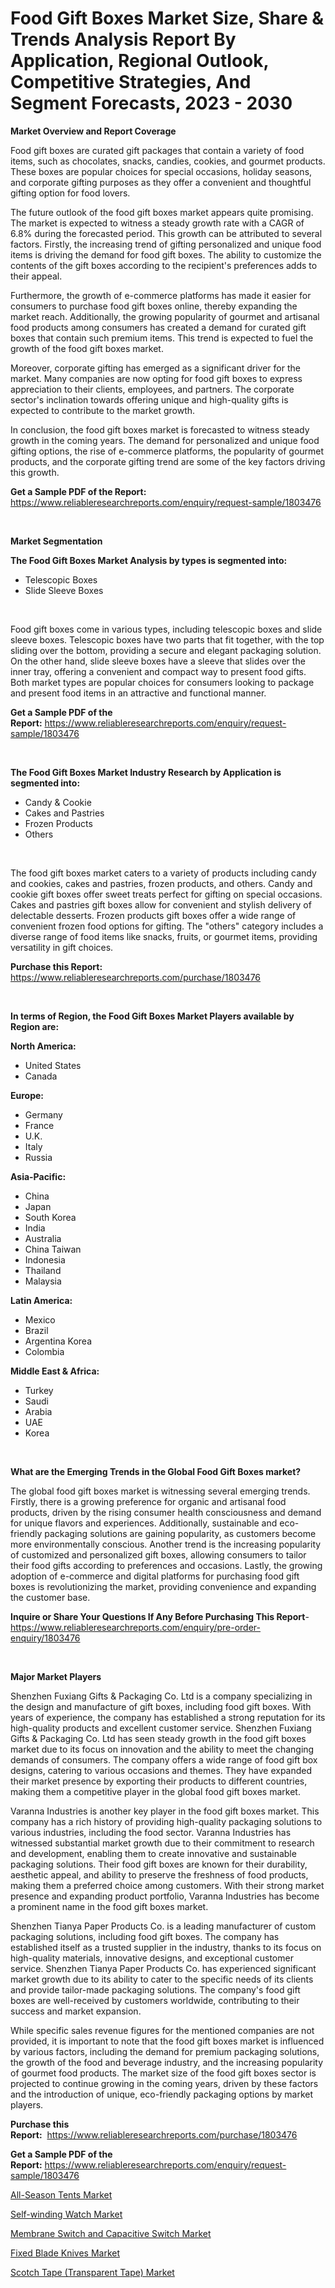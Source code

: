 <p><h1>Food Gift Boxes Market Size, Share & Trends Analysis Report By Application, Regional Outlook, Competitive Strategies, And Segment Forecasts, 2023 - 2030</h1></p><p><strong>Market Overview and Report Coverage</strong></p>
<p><p>Food gift boxes are curated gift packages that contain a variety of food items, such as chocolates, snacks, candies, cookies, and gourmet products. These boxes are popular choices for special occasions, holiday seasons, and corporate gifting purposes as they offer a convenient and thoughtful gifting option for food lovers.</p><p>The future outlook of the food gift boxes market appears quite promising. The market is expected to witness a steady growth rate with a CAGR of 6.8% during the forecasted period. This growth can be attributed to several factors. Firstly, the increasing trend of gifting personalized and unique food items is driving the demand for food gift boxes. The ability to customize the contents of the gift boxes according to the recipient's preferences adds to their appeal.</p><p>Furthermore, the growth of e-commerce platforms has made it easier for consumers to purchase food gift boxes online, thereby expanding the market reach. Additionally, the growing popularity of gourmet and artisanal food products among consumers has created a demand for curated gift boxes that contain such premium items. This trend is expected to fuel the growth of the food gift boxes market.</p><p>Moreover, corporate gifting has emerged as a significant driver for the market. Many companies are now opting for food gift boxes to express appreciation to their clients, employees, and partners. The corporate sector's inclination towards offering unique and high-quality gifts is expected to contribute to the market growth.</p><p>In conclusion, the food gift boxes market is forecasted to witness steady growth in the coming years. The demand for personalized and unique food gifting options, the rise of e-commerce platforms, the popularity of gourmet products, and the corporate gifting trend are some of the key factors driving this growth.</p></p>
<p><strong>Get a Sample PDF of the Report:</strong> <a href="https://www.reliableresearchreports.com/enquiry/request-sample/1803476">https://www.reliableresearchreports.com/enquiry/request-sample/1803476</a></p>
<p>&nbsp;</p>
<p><strong>Market Segmentation</strong></p>
<p><strong>The Food Gift Boxes Market Analysis by types is segmented into:</strong></p>
<p><ul><li>Telescopic Boxes</li><li>Slide Sleeve Boxes</li></ul></p>
<p>&nbsp;</p>
<p><p>Food gift boxes come in various types, including telescopic boxes and slide sleeve boxes. Telescopic boxes have two parts that fit together, with the top sliding over the bottom, providing a secure and elegant packaging solution. On the other hand, slide sleeve boxes have a sleeve that slides over the inner tray, offering a convenient and compact way to present food gifts. Both market types are popular choices for consumers looking to package and present food items in an attractive and functional manner.</p></p>
<p><strong>Get a Sample PDF of the Report:</strong>&nbsp;<a href="https://www.reliableresearchreports.com/enquiry/request-sample/1803476">https://www.reliableresearchreports.com/enquiry/request-sample/1803476</a></p>
<p>&nbsp;</p>
<p><strong>The Food Gift Boxes Market Industry Research by Application is segmented into:</strong></p>
<p><ul><li>Candy & Cookie</li><li>Cakes and Pastries</li><li>Frozen Products</li><li>Others</li></ul></p>
<p>&nbsp;</p>
<p><p>The food gift boxes market caters to a variety of products including candy and cookies, cakes and pastries, frozen products, and others. Candy and cookie gift boxes offer sweet treats perfect for gifting on special occasions. Cakes and pastries gift boxes allow for convenient and stylish delivery of delectable desserts. Frozen products gift boxes offer a wide range of convenient frozen food options for gifting. The "others" category includes a diverse range of food items like snacks, fruits, or gourmet items, providing versatility in gift choices.</p></p>
<p><strong>Purchase this Report:</strong>&nbsp; <a href="https://www.reliableresearchreports.com/purchase/1803476">https://www.reliableresearchreports.com/purchase/1803476</a></p>
<p>&nbsp;</p>
<p><strong>In terms of Region, the Food Gift Boxes Market Players available by Region are:</strong></p>
<p>
    <p> <strong> North America: </strong>
        <ul>
            <li>United States</li>
            <li>Canada</li>
        </ul>
        </p> 
    <p> <strong> Europe: </strong>
        <ul>
            <li>Germany</li>
            <li>France</li>
            <li>U.K.</li>
            <li>Italy</li>
            <li>Russia</li>
        </ul>
        </p> 
    <p> <strong> Asia-Pacific: </strong>
        <ul>
            <li>China</li>
            <li>Japan</li>
            <li>South Korea</li>
            <li>India</li>
            <li>Australia</li>
            <li>China Taiwan</li>
            <li>Indonesia</li>
            <li>Thailand</li>
            <li>Malaysia</li>
        </ul>
        </p> 
    <p> <strong> Latin America: </strong>
        <ul>
            <li>Mexico</li>
            <li>Brazil</li>
            <li>Argentina Korea</li>
            <li>Colombia</li>
        </ul>
        </p> 
    <p> <strong> Middle East & Africa: </strong>
        <ul>
            <li>Turkey</li>
            <li>Saudi</li>
            <li>Arabia</li>
            <li>UAE</li>
            <li>Korea</li>
        </ul>
    </p>
    </p>
<p>&nbsp;</p>
<p><strong>What are the Emerging Trends in the Global Food Gift Boxes market?</strong></p>
<p><p>The global food gift boxes market is witnessing several emerging trends. Firstly, there is a growing preference for organic and artisanal food products, driven by the rising consumer health consciousness and demand for unique flavors and experiences. Additionally, sustainable and eco-friendly packaging solutions are gaining popularity, as customers become more environmentally conscious. Another trend is the increasing popularity of customized and personalized gift boxes, allowing consumers to tailor their food gifts according to preferences and occasions. Lastly, the growing adoption of e-commerce and digital platforms for purchasing food gift boxes is revolutionizing the market, providing convenience and expanding the customer base.</p></p>
<p><strong>Inquire or Share Your Questions If Any Before Purchasing This Report</strong>- <a href="https://www.reliableresearchreports.com/enquiry/pre-order-enquiry/1803476">https://www.reliableresearchreports.com/enquiry/pre-order-enquiry/1803476</a></p>
<p>&nbsp;</p>
<p><strong>Major Market Players</strong></p>
<p><p>Shenzhen Fuxiang Gifts & Packaging Co. Ltd is a company specializing in the design and manufacture of gift boxes, including food gift boxes. With years of experience, the company has established a strong reputation for its high-quality products and excellent customer service. Shenzhen Fuxiang Gifts & Packaging Co. Ltd has seen steady growth in the food gift boxes market due to its focus on innovation and the ability to meet the changing demands of consumers. The company offers a wide range of food gift box designs, catering to various occasions and themes. They have expanded their market presence by exporting their products to different countries, making them a competitive player in the global food gift boxes market.</p><p>Varanna Industries is another key player in the food gift boxes market. This company has a rich history of providing high-quality packaging solutions to various industries, including the food sector. Varanna Industries has witnessed substantial market growth due to their commitment to research and development, enabling them to create innovative and sustainable packaging solutions. Their food gift boxes are known for their durability, aesthetic appeal, and ability to preserve the freshness of food products, making them a preferred choice among customers. With their strong market presence and expanding product portfolio, Varanna Industries has become a prominent name in the food gift boxes market.</p><p>Shenzhen Tianya Paper Products Co. is a leading manufacturer of custom packaging solutions, including food gift boxes. The company has established itself as a trusted supplier in the industry, thanks to its focus on high-quality materials, innovative designs, and exceptional customer service. Shenzhen Tianya Paper Products Co. has experienced significant market growth due to its ability to cater to the specific needs of its clients and provide tailor-made packaging solutions. The company's food gift boxes are well-received by customers worldwide, contributing to their success and market expansion.</p><p>While specific sales revenue figures for the mentioned companies are not provided, it is important to note that the food gift boxes market is influenced by various factors, including the demand for premium packaging solutions, the growth of the food and beverage industry, and the increasing popularity of gourmet food products. The market size of the food gift boxes sector is projected to continue growing in the coming years, driven by these factors and the introduction of unique, eco-friendly packaging options by market players.</p></p>
<p><strong>Purchase this Report:</strong>&nbsp;&nbsp;<a href="https://www.reliableresearchreports.com/purchase/1803476">https://www.reliableresearchreports.com/purchase/1803476</a></p>
<p></p>
<p><strong>Get a Sample PDF of the Report:</strong>&nbsp;<a href="https://www.reliableresearchreports.com/enquiry/request-sample/1803476">https://www.reliableresearchreports.com/enquiry/request-sample/1803476</a></p>
<p><p><a href="https://medium.com/@jeromekling1967/all-season-tents-market-size-cagr-trends-2024-2030-09ba64a96b1b">All-Season Tents Market</a></p><p><a href="https://medium.com/@andrewhills1925/self-winding-watch-market-trends-and-market-analysis-forecasted-for-period-2023-2030-90f9cf416ec3">Self-winding Watch Market</a></p><p><a href="https://medium.com/@fredyconn/membrane-switch-and-capacitive-switch-market-outlook-industry-overview-and-forecast-2023-to-2030-78c31dc57780">Membrane Switch and Capacitive Switch Market</a></p><p><a href="https://medium.com/@terrellconn/fixed-blade-knives-market-competitive-analysis-market-trends-and-forecast-to-2030-6362f5e5fd6a">Fixed Blade Knives Market</a></p><p><a href="https://medium.com/@leliajewess/scotch-tape-transparent-tape-market-insights-into-market-cagr-market-trends-and-growth-a3ca1cb21143">Scotch Tape (Transparent Tape) Market</a></p></p>